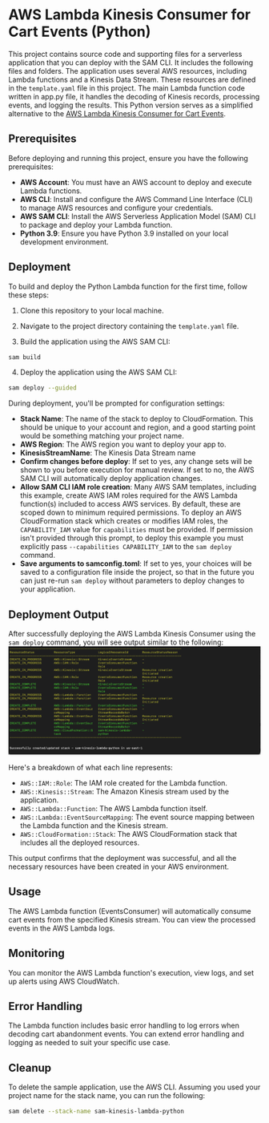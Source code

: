 # AWS Lambda Kinesis Consumer for Cart Events (Python)

This project contains source code and supporting files for a serverless application that you can deploy with the SAM CLI. It includes the following files and folders.
The application uses several AWS resources, including Lambda functions and a Kinesis Data Stream. These resources are defined in the `template.yaml` file in this project. The main Lambda function code written in app.py file, it handles the decoding of Kinesis records, processing events, and logging the results.
This Python version serves as a simplified alternative to the [AWS Lambda Kinesis Consumer for Cart Events](https://github.com/ssuljo/aws-sam-kds-lambda-java).

## Prerequisites
Before deploying and running this project, ensure you have the following prerequisites:
- **AWS Account**: You must have an AWS account to deploy and execute Lambda functions.
- **AWS CLI**: Install and configure the AWS Command Line Interface (CLI) to manage AWS resources and configure your credentials.
- **AWS SAM CLI**: Install the AWS Serverless Application Model (SAM) CLI to package and deploy your Lambda function.
- **Python 3.9**: Ensure you have Python 3.9 installed on your local development environment.

## Deployment

To build and deploy the Python Lambda function for the first time, follow these steps:

1. Clone this repository to your local machine.

2. Navigate to the project directory containing the `template.yaml` file.

3. Build the application using the AWS SAM CLI:

```bash
sam build
```

4. Deploy the application using the AWS SAM CLI:

```bash
sam deploy --guided
```
During deployment, you'll be prompted for configuration settings:

* **Stack Name**: The name of the stack to deploy to CloudFormation. This should be unique to your account and region, and a good starting point would be something matching your project name.
* **AWS Region**: The AWS region you want to deploy your app to.
* **KinesisStreamName**: The Kinesis Data Stream name
* **Confirm changes before deploy**: If set to yes, any change sets will be shown to you before execution for manual review. If set to no, the AWS SAM CLI will automatically deploy application changes.
* **Allow SAM CLI IAM role creation**: Many AWS SAM templates, including this example, create AWS IAM roles required for the AWS Lambda function(s) included to access AWS services. By default, these are scoped down to minimum required permissions. To deploy an AWS CloudFormation stack which creates or modifies IAM roles, the `CAPABILITY_IAM` value for `capabilities` must be provided. If permission isn't provided through this prompt, to deploy this example you must explicitly pass `--capabilities CAPABILITY_IAM` to the `sam deploy` command.
* **Save arguments to samconfig.toml**: If set to yes, your choices will be saved to a configuration file inside the project, so that in the future you can just re-run `sam deploy` without parameters to deploy changes to your application.

## Deployment Output

After successfully deploying the AWS Lambda Kinesis Consumer using the `sam deploy` command, you will see output similar to the following:
![successful_deployment](./images/successful_deployment.jpg)

Here's a breakdown of what each line represents:

- `AWS::IAM::Role`: The IAM role created for the Lambda function.
- `AWS::Kinesis::Stream`: The Amazon Kinesis stream used by the application.
- `AWS::Lambda::Function`: The AWS Lambda function itself.
- `AWS::Lambda::EventSourceMapping`: The event source mapping between the Lambda function and the Kinesis stream.
- `AWS::CloudFormation::Stack`: The AWS CloudFormation stack that includes all the deployed resources.

This output confirms that the deployment was successful, and all the necessary resources have been created in your AWS environment.

## Usage

The AWS Lambda function (EventsConsumer) will automatically consume cart events from the specified Kinesis stream. You can view the processed events in the AWS Lambda logs.

## Monitoring

You can monitor the AWS Lambda function's execution, view logs, and set up alerts using AWS CloudWatch.

## Error Handling

The Lambda function includes basic error handling to log errors when decoding cart abandonment events. You can extend error handling and logging as needed to suit your specific use case.

## Cleanup

To delete the sample application, use the AWS CLI. Assuming you used your project name for the stack name, you can run the following:

```bash
sam delete --stack-name sam-kinesis-lambda-python
```